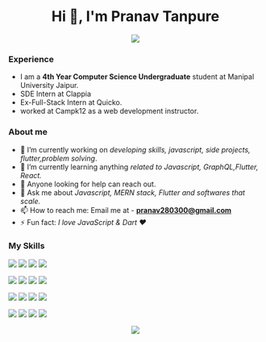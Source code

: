 <h1 align="center">Hi 👋, I'm Pranav Tanpure</h1>
<p align="center">
<img src='https://github-readme-streak-stats.herokuapp.com/?user=pranav280300&hide_border=true'/>
</p>

<!-- <p align="center">
    <a href="https://www.buymeacoffee.com/pranav280300" target="_blank"><img src="https://www.buymeacoffee.com/assets/img/custom_images/orange_img.png" alt="Buy Me A Coffee" style="height: 41px !important;width: 174px !important;box-shadow: 0px 3px 2px 0px rgba(190, 190, 190, 0.5) !important;-webkit-box-shadow: 0px 3px 2px 0px rgba(190, 190, 190, 0.5) !important;" ></a>
</p> -->


### Experience
- I am a **4th Year Computer Science Undergraduate** student at Manipal University Jaipur.
- SDE Intern at Clappia
- Ex-Full-Stack Intern at Quicko.
- worked at Campk12 as a web development instructor. 
###  About me
- 🔭 I’m currently working on *developing skills, javascript, side projects, flutter,problem solving*.
- 🌱 I’m currently learning anything *related to Javascript, GraphQL,Flutter, React.*
- 🤔 Anyone looking for help can reach out.
- 💬 Ask me about *Javascript, MERN stack, Flutter and softwares that scale.*
- 📫 How to reach me: Email me at - **pranav280300@gmail.com**
- ⚡ Fun fact: *I love JavaScript & Dart ❤️* 
###  My Skills
<img src='https://img.shields.io/badge/HTML5-E34F26?style=for-the-badge&logo=html5&logoColor=white'/> <img src='https://img.shields.io/badge/CSS3-1572B6?style=for-the-badge&logo=css3&logoColor=white'/> <img src='https://img.shields.io/badge/JavaScript-323330?style=for-the-badge&logo=javascript&logoColor=F7DF1E'/> <img src='https://img.shields.io/badge/C%2B%2B-00599C?style=for-the-badge&logo=c%2B%2B&logoColor=white'/>

<img src='https://img.shields.io/badge/MongoDB-4EA94B?style=for-the-badge&logo=mongodb&logoColor=white'/> <img src='https://img.shields.io/badge/MySQL-00000F?style=for-the-badge&logo=mysql&logoColor=white'/> <img src='https://img.shields.io/badge/Flutter-02569B?style=for-the-badge&logo=flutter&logoColor=white'/> <img src='https://img.shields.io/badge/React-20232A?style=for-the-badge&logo=react&logoColor=61DAFB'/>

<img src='https://img.shields.io/badge/Node.js-43853D?style=for-the-badge&logo=node-dot-js&logoColor=white'/> <img src='https://img.shields.io/badge/Express.js-000000?style=for-the-badge&logo=express&logoColor=white'/> <img src='https://img.shields.io/badge/Bootstrap-563D7C?style=for-the-badge&logo=bootstrap&logoColor=white'/> <img src='https://img.shields.io/badge/Material--UI-0081CB?style=for-the-badge&logo=material-ui&logoColor=white'/>

<img src='https://img.shields.io/badge/Postman-FF6C37?style=for-the-badge&logo=Postman&logoColor=white'/> <img src='https://img.shields.io/badge/GraphQl-E10098?style=for-the-badge&logo=graphql&logoColor=white'/> <img src='https://img.shields.io/badge/firebase-ffca28?style=for-the-badge&logo=firebase&logoColor=black'/> <img src='https://img.shields.io/badge/Git-F05032?style=for-the-badge&logo=git&logoColor=white'/>

<p align="center">
<img src='https://github-readme-stats.vercel.app/api?username=pranav280300&count_private=true&show_icons=true'/>
</p>



